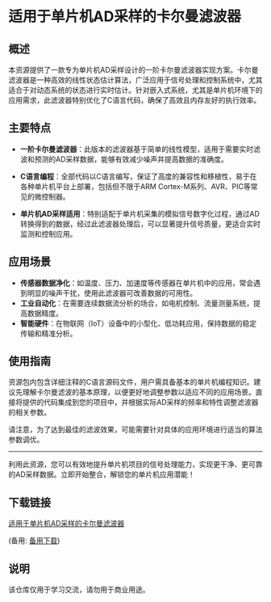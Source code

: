 # 适用于单片机AD采样的卡尔曼滤波器

## 概述

本资源提供了一款专为单片机AD采样设计的一阶卡尔曼滤波器实现方案。卡尔曼滤波器是一种高效的线性状态估计算法，广泛应用于信号处理和控制系统中，尤其适合于对动态系统的状态进行实时估计。针对嵌入式系统，尤其是单片机环境下的应用需求，此滤波器特别优化了C语言代码，确保了高效且内存友好的执行效率。

## 主要特点

- **一阶卡尔曼滤波器**：此版本的滤波器基于简单的线性模型，适用于需要实时滤波和预测的AD采样数据，能够有效减少噪声并提高数据的准确度。
  
- **C语言编程**：全部代码以C语言编写，保证了高度的兼容性和移植性，易于在各种单片机平台上部署，包括但不限于ARM Cortex-M系列、AVR、PIC等常见的微控制器。

- **单片机AD采样适用**：特别适配于单片机采集的模拟信号数字化过程，通过AD转换得到的数据，经过此滤波器处理后，可以显著提升信号质量，更适合实时监测和控制应用。

## 应用场景

- **传感器数据净化**：如温度、压力、加速度等传感器在单片机中的应用，常会遇到明显的噪声干扰，使用此滤波器可改善数据的可用性。
- **工业自动化**：在需要连续数据流分析的场合，如电机控制、流量测量系统，提高数据精度。
- **智能硬件**：在物联网（IoT）设备中的小型化、低功耗应用，保持数据的稳定传输和精准分析。

## 使用指南

资源包内包含详细注释的C语言源码文件，用户需具备基本的单片机编程知识。建议先理解卡尔曼滤波的基本原理，以便更好地调整参数以适应不同的应用场景。直接将提供的代码集成到您的项目中，并根据实际AD采样的频率和特性调整滤波器的相关参数。

请注意，为了达到最佳的滤波效果，可能需要针对具体的应用环境进行适当的算法参数调优。

---

利用此资源，您可以有效地提升单片机项目的信号处理能力，实现更干净、更可靠的AD采样数据。立即开始整合，解锁您的单片机应用潜能！

## 下载链接
[适用于单片机AD采样的卡尔曼滤波器](https://pan.quark.cn/s/8355f95aaeae) 

(备用: [备用下载](https://pan.baidu.com/s/14oNhZ9gCgyZfTZT6a71LQw?pwd=1234))

## 说明

该仓库仅用于学习交流，请勿用于商业用途。
